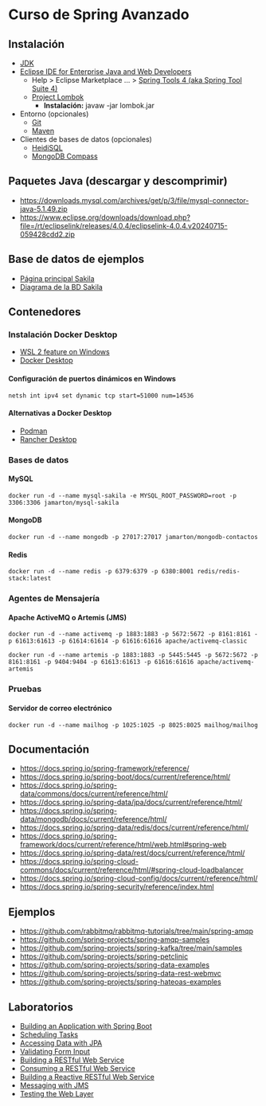 # Curso de Spring Avanzado

## Instalación

- [JDK](https://www.oracle.com/java/technologies/downloads/)
- [Eclipse IDE for Enterprise Java and Web Developers](https://www.eclipse.org/downloads/download.php?file=/technology/epp/downloads/release/2025-09/R/eclipse-jee-2025-09-R-win32-x86_64.zip)
  - Help > Eclipse Marketplace ... > [Spring Tools 4 (aka Spring Tool Suite 4)](https://marketplace.eclipse.org/content/spring-tools-4-aka-spring-tool-suite-4)
  - [Project Lombok](https://projectlombok.org/downloads/lombok.jar)
    - **Instalación:** javaw -jar lombok.jar
- Entorno (opcionales)
  - [Git](https://git-scm.com/)
  - [Maven](https://maven.apache.org/download.cgi)
- Clientes de bases de datos (opcionales)
  - [HeidiSQL](https://www.heidisql.com/download.php)
  - [MongoDB Compass](https://www.mongodb.com/try/download/compass)

## Paquetes Java (descargar y descomprimir)

- <https://downloads.mysql.com/archives/get/p/3/file/mysql-connector-java-5.1.49.zip>
- <https://www.eclipse.org/downloads/download.php?file=/rt/eclipselink/releases/4.0.4/eclipselink-4.0.4.v20240715-059428cdd2.zip>

## Base de datos de ejemplos

- [Página principal Sakila](https://dev.mysql.com/doc/sakila/en/)
- [Diagrama de la BD Sakila](http://trifulcas.com/wp-content/uploads/2018/03/sakila-er.png)

## Contenedores

### Instalación Docker Desktop

- [WSL 2 feature on Windows](https://learn.microsoft.com/es-es/windows/wsl/install)
- [Docker Desktop](https://www.docker.com/get-started/)

#### Configuración de puertos dinámicos en Windows

    netsh int ipv4 set dynamic tcp start=51000 num=14536

#### Alternativas a Docker Desktop

- [Podman](https://podman.io/docs/installation)
- [Rancher Desktop](https://rancherdesktop.io/)

### Bases de datos

#### MySQL

    docker run -d --name mysql-sakila -e MYSQL_ROOT_PASSWORD=root -p 3306:3306 jamarton/mysql-sakila

#### MongoDB

    docker run -d --name mongodb -p 27017:27017 jamarton/mongodb-contactos

#### Redis

    docker run -d --name redis -p 6379:6379 -p 6380:8001 redis/redis-stack:latest

### Agentes de Mensajería

#### Apache ActiveMQ o Artemis (JMS)

    docker run -d --name activemq -p 1883:1883 -p 5672:5672 -p 8161:8161 -p 61613:61613 -p 61614:61614 -p 61616:61616 apache/activemq-classic

    docker run -d --name artemis -p 1883:1883 -p 5445:5445 -p 5672:5672 -p 8161:8161 -p 9404:9404 -p 61613:61613 -p 61616:61616 apache/activemq-artemis

### Pruebas

#### Servidor de correo electrónico

    docker run -d --name mailhog -p 1025:1025 -p 8025:8025 mailhog/mailhog

## Documentación

- <https://docs.spring.io/spring-framework/reference/>
- <https://docs.spring.io/spring-boot/docs/current/reference/html/>
- <https://docs.spring.io/spring-data/commons/docs/current/reference/html/>
- <https://docs.spring.io/spring-data/jpa/docs/current/reference/html/>
- <https://docs.spring.io/spring-data/mongodb/docs/current/reference/html/>
- <https://docs.spring.io/spring-data/redis/docs/current/reference/html/>
- <https://docs.spring.io/spring-framework/docs/current/reference/html/web.html#spring-web>
- <https://docs.spring.io/spring-data/rest/docs/current/reference/html/>
- <https://docs.spring.io/spring-cloud-commons/docs/current/reference/html/#spring-cloud-loadbalancer>
- <https://docs.spring.io/spring-cloud-config/docs/current/reference/html/>
- <https://docs.spring.io/spring-security/reference/index.html>

## Ejemplos

- <https://github.com/rabbitmq/rabbitmq-tutorials/tree/main/spring-amqp>
- <https://github.com/spring-projects/spring-amqp-samples>
- <https://github.com/spring-projects/spring-kafka/tree/main/samples>
- <https://github.com/spring-projects/spring-petclinic>
- <https://github.com/spring-projects/spring-data-examples>
- <https://github.com/spring-projects/spring-data-rest-webmvc>
- <https://github.com/spring-projects/spring-hateoas-examples>

## Laboratorios

- [Building an Application with Spring Boot](https://spring.io/guides/gs/spring-boot)
- [Scheduling Tasks](https://spring.io/guides/gs/scheduling-tasks)
- [Accessing Data with JPA](https://spring.io/guides/gs/accessing-data-jpa)
- [Validating Form Input](https://spring.io/guides/gs/validating-form-input)
- [Building a RESTful Web Service](https://spring.io/guides/gs/rest-service)
- [Consuming a RESTful Web Service](https://spring.io/guides/gs/consuming-rest)
- [Building a Reactive RESTful Web Service](https://spring.io/guides/gs/reactive-rest-service)
- [Messaging with JMS](https://spring.io/guides/gs/messaging-jms)
- [Testing the Web Layer](https://spring.io/guides/gs/testing-web)
